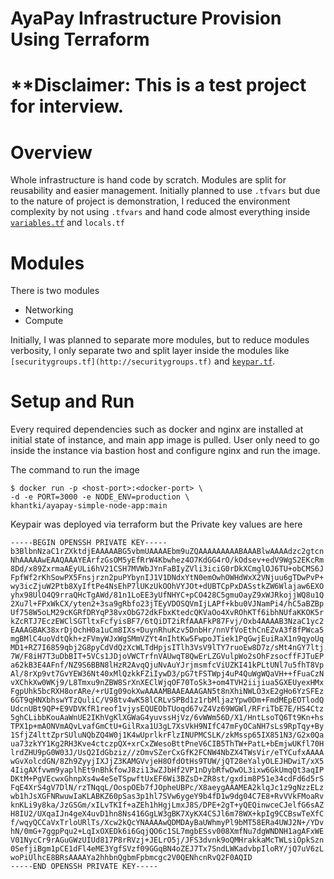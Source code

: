 # AyaPay Infrastructure Provision Using Terraform



# ********Disclaimer: This is a test project for interview.******



# Overview

Whole infrastructure is hand code by scratch. Modules are split for reusability and easier management. Initially planned to use `.tfvars` but due to the nature of project is demonstration, I reduced the environment complexity by not using `.tfvars` and hand code almost everything inside [`variables.tf`](http://variables.tf) and `locals.tf`

# Modules

There is two modules 

- Networking
- Compute

Initially, I was planned to separate more modules, but to reduce modules verbosity, I only separate two and split layer inside the modules like `[securitygroups.tf](http://securitygroups.tf)` and [`keypar.tf`](http://keypar.tf).

# Setup and Run

Every required dependencies such as docker and nginx are installed at initial state of instance, and main app image is pulled. User only need to go inside the instance via bastion host and configure nginx and run the image.

The command to run the image

```docker
$ docker run -p <host-port>:<docker-port> \
-d -e PORT=3000 -e NODE_ENV=production \ 
khantki/ayapay-simple-node-app:main
```

Keypair was deployed via terraform but the Private key values are here

```docker
-----BEGIN OPENSSH PRIVATE KEY-----
b3BlbnNzaC1rZXktdjEAAAAABG5vbmUAAAAEbm9uZQAAAAAAAAABAAABlwAAAAdzc2gtcn
NhAAAAAwEAAQAAAYEArfzGsOM5yEfRrW4Kbwhez4O7KdGG4rO/kOdsev+edV9WgS2EKcRm
8Dd/x89ZxrmaAEyULi6hV21CSH7MVWbJYnFaBIyZVli3iciG0rDkXCmglOJ6TU+obCMS6J
FpfWf2rKhSowPX5Fnsjrzn2puPYbynIJ1V1DNdxYtN0emOwhOWHdWxX2VNjuu6gTDwPvP+
wy3icZjuW2Ptb8XyIftPe4NsEhP7lUKzUkOOhVYJOt+dUBTCpPxDASstkZW6Wlajaw6EXO
yhx98UlO4Q9rraQHcTgAWd/81n1LoEE3yUfNHYC+pCO428C5gmuOayZ9xWJRkojjWQ8u1Q
2Xu7l+FPxWkCX/yten2+3sa9gRbfo23jTEyVDOSQVmIjLAPf+kbu0VJNamPi4/hC5aBZBp
Uf758W5oLM29cKGRfDRYqP38vxObG72dkFbxKtedcQKVaOo4XvROhKTf6ibhNUfaKKOK5r
kZcRTJ7EczEWClSGTltxFcfyisBF7/6tQiDT2iRfAAAFkP87Fvj/Oxb4AAAAB3NzaC1yc2
EAAAGBAK38xrDjOchH0a1uCm8IXs+DuynRhuKzv5DnbHr/nnVfVoEthCnEZvA3f8fPWca5
mgBMlC4uoVdtQkh+zFVmyWJxWgSMmVZYt4nIhtKw5FwpoJTiek1PqGwjEuiRaX1n9qyoUq
MD1+RZ7I6859qbj2G8pyCdVdQzXcWLTdHpjsITlh3VsV9lTY7ruoEw8D7z/sMt4nGY7ltj
7W/F8iH7T3uDbBIT+5VCs1JDjoVWCTrfnVAUwqT8QwErLZGVulpWo2sOhFzsocffFJTuEP
a62kB3E4AFnf/NZ9S6BBN8lHzR2AvqQjuNvAuYJrjmsmfcViUZKI41kPLtUNl7u5fhT8Vp
Al/8rXp9vt7GvYEW36Nt40xMlQzkkFZiIywD3/pG7tFSTWpj4uP4QuWgWQaVH++fFuaCzN
vXChkXw0WKj9/L8Tmxu9nZBW8SrXnXEClWjqOF70ToSk3+om4TVH2iijiua5GXEUyexHMx
FgpUhk5bcRXH8orARe/+rUIg09okXwAAAAMBAAEAAAGAN5t8nXhiNWLO3xE2gHo6YzSFEz
6GT9qHNXbhswYTzQuliC/V98tv4wK58lCRLvSPBd1z1rbMljazYpw0Dm+FmdMEpEOTlodQ
UdcnUBt9QP+E9VDVKfR1reof1vjysEQUEObTUoqd67vZ4Vz69WGWl/RFriTbE7E/HS4Ctz
5ghCLibbKouAaWnUE2IKhVgKlXGWaG4yuvssHjVz/6vWWm56D/X1/HntLsoTQ6Tt9Kn+hs
TPX1p+mAONVmAQvLvafGmCtU+GilRxa1U3gL7XsVkH9NIfC47mFyOCaNH7sLs9RpTqy+By
1SfjZ4lttZprSUluNQbZQ4W0j1K4wUprlkrFlzINUPMCSLK/zkMssp65IX851N3/G2x0Qa
ua73zkYY1Kg2RH3Kve4ctczpQX+xrCxZWesoBttPneV6CIB5ThTW+PatL+bEmjwUKfl70H
lrdZHU9pG0W03J/UsQ2IdGbziz//zOmvSZerCxGfK2FCNW4NbZX4TWsVir/eTYCufxAAAA
wGvXolcdGN/8Zh9ZyyjIXJjZ3KAMGVvjeH8OfdOtHs9TUW/jQT28eYalyOLEJHDwiT/xX5
4IigAXfvwm9yaplhEt9nBhkfowJ8zi13wZJbHf2VP1nDybRfwDwOL3ixw6GkUmqQt3aqIP
DKtM+PgVEcwxGhnpXs4w4eSeTSpwftUxEF6Wi3BZsD+ZR8st/gxdim8P51e34cdFd6d5rS
FqE4XrS4gV7DlN/rzTNqqL/OospOEb7fJOpheUBPc/X8aeygAAAMEA2klqJc1z9gNzzELz
wb1hJsXGFNRwuwIaKLABKZ60pSas3p1hl7SVw6ygeY9b4fD1w9dg04C7E8+RvVVkFMoaRv
knKLi9y8ka/JzGSGm/xILvTKIf+aZEh1hHgjLmxJ8S/DPE+2gT+yQEQinwceCJelfG6sAZ
H8IU2/UXqaIJn4geX4uvD1hn8Ns416GgLW3gBK7XyKX4CSJl6m78WX+kpIg9CCBswTeXfC
f/wqyQCCaVxTrloURlTs/Xcw2kQcYNAAAAwQDMDAyBaUWhmyPl9bMT58ERa4UWJ2N+/YDv
hN/0mG+7ggpPqu2+LqIxOXEDk6i6GqjQO6c1SL7mgbESsv008XmfNu7dgWNDNH1agAFxWE
V01NycCr9rAGuGWzUIUd817P8rRVzj+JELrO5j/JFS3dvnk9oQMHrakkaMcTWLsiOpkSzn
0SefjiBgm1pCE1dFl4eME3YgfSVzf09GGqBN4oZEJ7Tx7SndLWKadvbpIloRY/jQ7uV6zL
woPiUlhcE8BRsAAAAYa2hhbnQgbmFpbmcgc2V0QENhcnRvQ2F0AQID
-----END OPENSSH PRIVATE KEY-----
```
